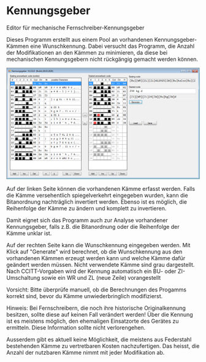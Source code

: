 ﻿# Kennungsgeber
 Editor für mechanische Fernschreiber-Kennungsgeber

Dieses Programm erstellt aus einem Pool an vorhandenen Kennungsgeber-Kämmen eine Wunschkennung. Dabei versucht das Programm, die Anzahl der Modifikationen an den Kämmen zu minimieren, da diese bei mechanischen Kennungsgebern nicht rückgängig gemacht werden können.

 ![Screenshot](https://github.com/detlefgerhardt/Kennungsgeber/blob/master/screen.png)

Auf der linken Seite können die vorhandenen Kämme erfasst werden. Falls die Kämme versehentlich spiegelverkehrt eingegeben wurden, kann die Bitanordnung nachträglich invertiert werden. Ebenso ist es möglich, die Reihenfolge der Kämme zu ändern und komplett zu invertieren.

Damit eignet sich das Programm auch zur Analyse vorhandener Kennungsgeber, falls z.B. die Bitanordnung oder die Reihenfolge der Kämme unklar ist.

Auf der rechten Seite kann die Wunschkennung eingegeben werden. Mit Klick auf "Generate" wird berechnet, ob die Wunschkennung aus den vorhandenen Kämmen erzeugt werden kann und welche Kämme dafür geändert werden müssen. Nicht verwendete Kämme sind grau dargestellt.
Nach CCITT-Vorgaben wird der Kennung automatisch ein BU- oder ZI-Umschaltung sowie ein WR und ZL (neue Zeile) vorangestellt

Vorsicht: Bitte überprüfe manuell, ob die Berechnungen des Progamms korrekt sind, bevor du Kämme unwiederbringlich modifizierst.

Hinweis: Bei Fernschreibern, die noch ihre historische Originalkennung besitzen, sollte diese auf keinen Fall verändert werden! Über die Kennung ist es meistens möglich, den ehemaligen Einsatzorte des Gerätes zu ermitteln. Diese Information sollte nicht verlorengehen.

Ausserdem gibt es aktuell keine Möglichkeit, die meistens aus Federstahl bestehenden Kämme zu vertretbaren Kosten nachzufertigen. Das heisst, die Anzahl der nutzbaren Kämme nimmt mit jeder Modifikation ab.

